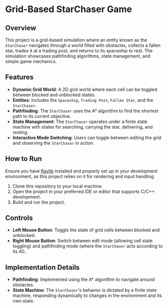 # Grid-Based StarChaser Game

## Overview
This project is a grid-based simulation where an entity known as the `StarChaser` navigates through a world filled with obstacles, collects a fallen star, trades it at a trading post, and returns to its spaceship to rest. The simulation showcases pathfinding algorithms, state management, and simple game mechanics.

## Features
- **Dynamic Grid World**: A 2D grid world where each cell can be toggled between blocked and unblocked states.
- **Entities**: Includes the `Spaceship`, `Trading Post`, `Fallen Star`, and the `StarChaser`.
- **Pathfinding**: The `StarChaser` uses the A* algorithm to find the shortest path to its current objective.
- **State Management**: The `StarChaser` operates under a finite state machine with states for searching, carrying the star, delivering, and resting.
- **Interactive Mode Switching**: Users can toggle between editing the grid and observing the `StarChaser` in action.

## How to Run
Ensure you have [Raylib](https://www.raylib.com/) installed and properly set up in your development environment, as this project relies on it for rendering and input handling.

1. Clone this repository to your local machine.
2. Open the project in your preferred IDE or editor that supports C/C++ development.
3. Build and run the project.

## Controls
- **Left Mouse Button**: Toggle the state of grid cells between blocked and unblocked.
- **Right Mouse Button**: Switch between edit mode (allowing cell state toggling) and pathfinding mode (where the `StarChaser` acts according to its AI).

## Implementation Details
- **Pathfinding**: Implemented using the A* algorithm to navigate around obstacles.
- **State Machine**: The `StarChaser`'s behavior is dictated by a finite state machine, responding dynamically to changes in the environment and its own state.

